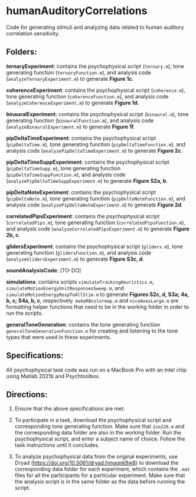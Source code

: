 # humanAuditoryCorrelations
Code for generating stimuli and analyzing data related to human auditory correlation sensitivity.

## Folders:

**ternaryExperiment**: contains the psychophysical script (`ternary.m`), tone generating function (`ternaryFunction.m`), and analysis code (`analyzeTernaryExperiment.m`) to generate **Figure 1c**. 

**coherenceExperiment**: contains the psychophysical script (`coherence.m`), tone generating function (`coherenceFunction.m`), and analysis code (`analyzeCoherenceExperiment.m`) to generate **Figure 1d**. 

**binauralExperiment**: contains the psychophysical script (`binaural.m`), tone generating function (`binauralFunction.m`), and analysis code (`analyzeBinauralExperiment.m`) to generate **Figure 1f**. 

**pipDeltaTimeExperiment**: contains the psychophysical script (`pipDeltaTime.m`), tone generating function (`pipDeltaTimeFunction.m`), and analysis code (`analyzePipDeltaTimeExperiment.m`) to generate **Figure 2c**. 

**pipDeltaTimeSuppExperiment**: contains the psychophysical script (`pipDeltaTimeSupp.m`), tone generating function (`pipDeltaTimeSuppFunction.m`), and analysis code (`analyzePipDeltaTimeSuppExperiment.m`) to generate **Figure S2a, b**. 

**pipDeltaNoteExperiment**: contains the psychophysical script (`pipDeltaNote.m`), tone generating function (`pipDeltaNoteFunction.m`), and analysis code (`analyzePipDeltaNoteExperiment.m`) to generate **Figure 2d**. 

**correlatedPipsExperiment**: contains the psychophysical script (`correlatedPips.m`), tone generating function (`correlatedPipsFunction.m`), and analysis code (`analyzeCorrelatedPipsExperiment.m`) to generate **Figure 2b, c**. 

**glidersExperiment**: contains the psychophysical script (`gliders.m`), tone generating function (`glidersFunction.m`), and analysis code (`analyzeGlidersExperiment.m`) to generate **Figure S3c, d**.

**soundAnalysisCode**: [TO-DO]

**simulations**: contains scripts `simulateTrackingHeuristics.m`, `simulateMotionEnergyUnitResponsesSweep.m`, and `simulateMotionEnergyRespToAllStim.m` to generate **Figures S2c, d, S3a; 4a, b, c; S4a, b, c**, respectively. `makeRBcolormap.m` and `niceAxesLarge.m` are formatting helper functions that need to be in the working folder in order to run the scripts.

**generalToneGeneration**: contains the tone generating function `generalToneGenerationFunction.m` for creating and listening to the tone types that were used in these experiments.

## Specifications:
All psychophysical task code was run on a MacBook Pro with an Intel chip using Matlab 2021b and Psychtoolbox.

## Directions:

1) Ensure that the above specifications are met.

2) To participate in a task, download the psychophysical script and corresponding tone generating function. Make sure that `iso226.m` and the corresponding data folder are also in the working folder. Run the psychophysical script, and enter a subject name of choice. Follow the task instructions until it concludes.
   
3) To analyze psychophysical data from the original experiments, use Dryad (https://doi.org/10.5061/dryad.hmgqnk9w8) to download the corresponding data folder for each experiment, which contains the `.mat` files for all the participants for a particular experiment. Make sure that the analysis script is in the same folder as the data before running the script.

